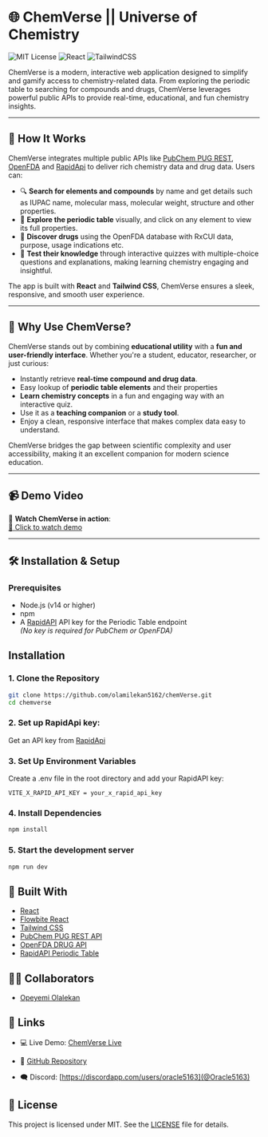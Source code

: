 # 🌐 ChemVerse || Universe of Chemistry

![MIT License](https://img.shields.io/badge/license-MIT-blue.svg)
![React](https://img.shields.io/badge/built%20with-React-61DAFB)
![TailwindCSS](https://img.shields.io/badge/styled%20with-TailwindCSS-38B2AC)

ChemVerse is a modern, interactive web application designed to simplify and gamify access to chemistry-related data. From exploring the periodic table to searching for compounds and drugs, ChemVerse leverages powerful public APIs to provide real-time, educational, and fun chemistry insights.

---

## 🚀 How It Works

ChemVerse integrates multiple public APIs like [PubChem PUG REST](https://pubchem.ncbi.nlm.nih.gov/docs/pug-rest), [OpenFDA](https://open.fda.gov/apis/) and [RapidApi](https://rapidapi.com/mukundKumar/api/periodictable) to deliver rich chemistry data and drug data. Users can:

- 🔍 **Search for elements and compounds** by name and get details such as IUPAC name, molecular mass, molecular weight, structure and other properties.
- 📘 **Explore the periodic table** visually, and click on any element to view its full properties.
- 💊 **Discover drugs** using the OpenFDA database with RxCUI data, purpose, usage indications etc.
- 🧠 **Test their knowledge** through interactive quizzes with multiple-choice questions and explanations, making learning chemistry engaging and insightful.

The app is built with **React** and **Tailwind CSS**, ChemVerse ensures a sleek, responsive, and smooth user experience.

---

## 🎯 Why Use ChemVerse?

ChemVerse stands out by combining **educational utility** with a **fun and user-friendly interface**. Whether you're a student, educator, researcher, or just curious:

- Instantly retrieve **real-time compound and drug data**.
- Easy lookup of **periodic table elements** and their properties
- **Learn chemistry concepts** in a fun and engaging way with an interactive quiz.
- Use it as a **teaching companion** or a **study tool**.
- Enjoy a clean, responsive interface that makes complex data easy to understand.

ChemVerse bridges the gap between scientific complexity and user accessibility, making it an excellent companion for modern science education.

---

## 📹 Demo Video

🎥 **Watch ChemVerse in action**:  
[🔗 Click to watch demo](https://drive.google.com/file/d/1HTizxvQEUxHi2rTgLLGgPTTvZldbtN_y/view?usp=drive_link)

---

## 🛠️ Installation & Setup

### Prerequisites

- Node.js (v14 or higher)
- npm
- A [RapidAPI](https://rapidapi.com/mukundKumar/api/periodictable) API key for the Periodic Table endpoint  
  _(No key is required for PubChem or OpenFDA)_

## Installation

### 1. Clone the Repository

```bash
git clone https://github.com/olamilekan5162/chemVerse.git
cd chemverse
```

### 2. Set up RapidApi key:

Get an API key from [RapidApi](rapidapi.com)

### 3. Set Up Environment Variables

Create a .env file in the root directory and add your RapidAPI key:

```
VITE_X_RAPID_API_KEY = your_x_rapid_api_key
```

### 4. Install Dependencies

```bash
npm install
```

### 5. Start the development server

```bash
npm run dev
```

## 🧪 Built With

- [React](https://react.dev/)
- [Flowbite React](https://flowbite-react.com/)
- [Tailwind CSS](https://tailwindcss.com/)
- [PubChem PUG REST API](https://pubchem.ncbi.nlm.nih.gov/docs/pug-rest)
- [OpenFDA DRUG API](https://open.fda.gov/apis/)
- [RapidAPI Periodic Table](https://rapidapi.com/mukundKumar/api/periodictable)

## 🧑‍💻 Collaborators

- [Opeyemi Olalekan](https://github.com/olamilekan5162)

## 🔗 Links

- 💻 Live Demo: [ChemVerse Live](https://chem-verse.vercel.app/)

- 📁 [GitHub Repository](https://github.com/olamilekan5162/chemVerse)

- 🗨️ Discord: [https://discordapp.com/users/oracle5163](@Oracle5163)

## 📄 License

This project is licensed under MIT. See the [LICENSE](https://choosealicense.com/licenses/mit/) file for details.
